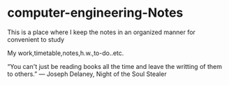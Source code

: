 # computer-engineering-Notes
This is a place where I keep the notes in an organized manner for convenient to study

My work,timetable,notes,h.w.,to-do..etc.

“You can't just be reading books all the time and leave the writting of them to others.”
― Joseph Delaney, Night of the Soul Stealer
